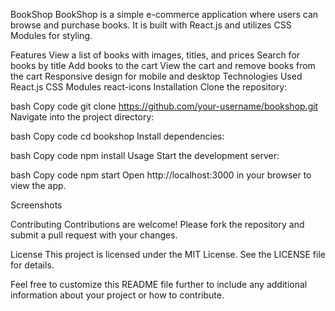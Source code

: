BookShop
BookShop is a simple e-commerce application where users can browse and purchase books. It is built with React.js and utilizes CSS Modules for styling.

Features
View a list of books with images, titles, and prices
Search for books by title
Add books to the cart
View the cart and remove books from the cart
Responsive design for mobile and desktop
Technologies Used
React.js
CSS Modules
react-icons
Installation
Clone the repository:

bash
Copy code
git clone https://github.com/your-username/bookshop.git
Navigate into the project directory:

bash
Copy code
cd bookshop
Install dependencies:

bash
Copy code
npm install
Usage
Start the development server:

bash
Copy code
npm start
Open http://localhost:3000 in your browser to view the app.

Screenshots


Contributing
Contributions are welcome! Please fork the repository and submit a pull request with your changes.

License
This project is licensed under the MIT License. See the LICENSE file for details.

Feel free to customize this README file further to include any additional information about your project or how to contribute.







